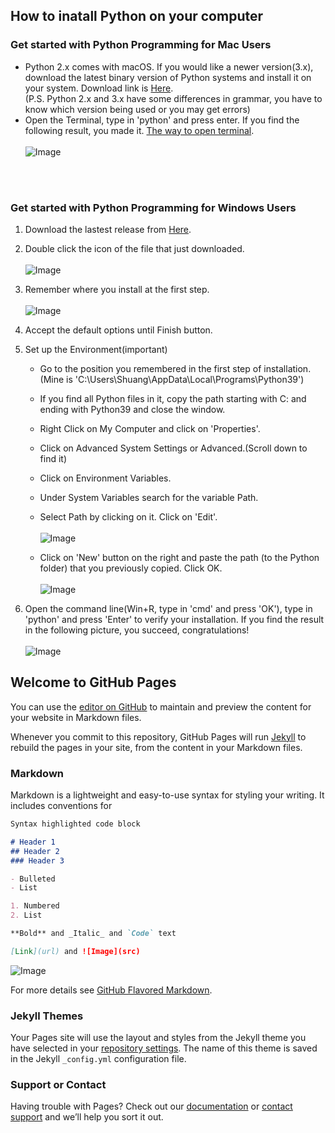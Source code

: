 ## How to inatall Python on your computer

### Get started with Python Programming for Mac Users

- Python 2.x comes with macOS. If you would like a newer version(3.x), download the latest binary version of Python systems and install it on your system. Download link is [Here](https://www.python.org/downloads/).</br>(P.S. Python 2.x and 3.x have some differences in grammar, you have to know which version being used or you may get errors)
- Open the Terminal, type in 'python' and press enter. If you find the following result, you made it. [The way to open terminal](https://support.apple.com/guide/terminal/open-or-quit-terminal-apd5265185d-f365-44cb-8b09-71a064a42125/mac).</br></br>
![Image](https://github.com/wooyoyohehe/Python-Installation/blob/main/images/Screen%20Shot%202021-08-25%20at%2010.32.14%20AM.png)



</br></br>



### Get started with Python Programming for Windows Users

1. Download the lastest release from [Here](https://www.python.org/downloads/).
2. Double click the icon of the file that just downloaded.</br></br>
![Image](https://github.com/wooyoyohehe/Python-Installation/blob/main/images/Screenshot%202021-08-25%20085918.png)

3. Remember where you install at the first step.</br></br>
![Image](https://github.com/wooyoyohehe/Python-Installation/blob/main/images/Screenshot%202021-08-25%20085954.png)

4. Accept the default options until Finish button.
5. Set up the Environment(important)
    - Go to the position you remembered in the first step of installation.</br>(Mine is 'C:\Users\Shuang\AppData\Local\Programs\Python39')
    - If you find all Python files in it, copy the path starting with C: and ending with Python39 and close the window.
    - Right Click on My Computer and click on 'Properties'.
    - Click on Advanced System Settings or Advanced.(Scroll down to find it)
    - Click on Environment Variables.
    - Under System Variables search for the variable Path.
    - Select Path by clicking on it. Click on 'Edit'.</br></br>
    ![Image](https://github.com/wooyoyohehe/Python-Installation/blob/main/images/Screenshot%202021-08-25%20095535.png)
    
    - Click on 'New' button on the right and paste the path (to the Python folder) that you previously copied. Click OK.</br></br>
    ![Image](https://github.com/wooyoyohehe/Python-Installation/blob/main/images/Screenshot%202021-08-25%20095647.png)
    
6. Open the command line(Win+R, type in 'cmd' and press 'OK'), type in 'python' and press 'Enter' to verify your installation. If you find the result in the following picture, you succeed, congratulations!</br></br>
    ![Image](https://github.com/wooyoyohehe/Python-Installation/blob/main/images/Screenshot%202021-08-25%20101311.png)
    













## Welcome to GitHub Pages

You can use the [editor on GitHub](https://github.com/wooyoyohehe/wooyoyohehe.gothub.io/edit/main/README.md) to maintain and preview the content for your website in Markdown files.

Whenever you commit to this repository, GitHub Pages will run [Jekyll](https://jekyllrb.com/) to rebuild the pages in your site, from the content in your Markdown files.

### Markdown

Markdown is a lightweight and easy-to-use syntax for styling your writing. It includes conventions for

```markdown
Syntax highlighted code block

# Header 1
## Header 2
### Header 3

- Bulleted
- List

1. Numbered
2. List

**Bold** and _Italic_ and `Code` text

[Link](url) and ![Image](src)
```

![Image](https://github.com/wooyoyohehe/Python-Installation/blob/main/images/Screen%20Shot%202021-08-25%20at%208.35.22%20AM.png)

For more details see [GitHub Flavored Markdown](https://guides.github.com/features/mastering-markdown/).

### Jekyll Themes

Your Pages site will use the layout and styles from the Jekyll theme you have selected in your [repository settings](https://github.com/wooyoyohehe/wooyoyohehe.gothub.io/settings/pages). The name of this theme is saved in the Jekyll `_config.yml` configuration file.

### Support or Contact

Having trouble with Pages? Check out our [documentation](https://docs.github.com/categories/github-pages-basics/) or [contact support](https://support.github.com/contact) and we’ll help you sort it out.

